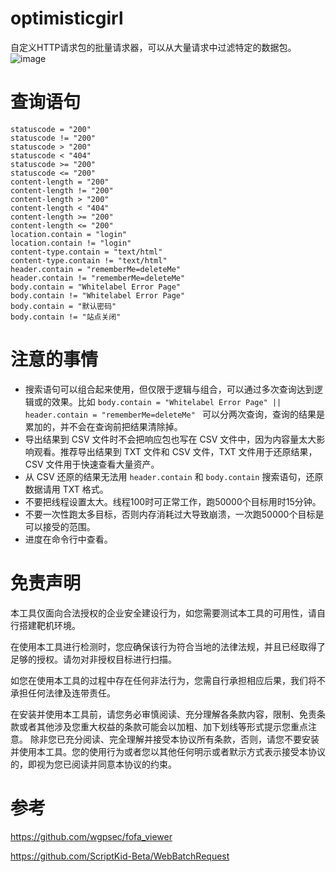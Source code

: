 # optimisticgirl

自定义HTTP请求包的批量请求器，可以从大量请求中过滤特定的数据包。
![image](https://user-images.githubusercontent.com/120230212/229113924-70726ef3-7f0d-49ce-a98c-d7b3c01775d5.png)

# 查询语句

```
statuscode = "200"
statuscode != "200"
statuscode > "200"
statuscode < "404"
statuscode >= "200"
statuscode <= "200"
content-length = "200"
content-length != "200"
content-length > "200"
content-length < "404"
content-length >= "200"
content-length <= "200"
location.contain = "login"
location.contain != "login"
content-type.contain = "text/html"
content-type.contain != "text/html"
header.contain = "rememberMe=deleteMe"
header.contain != "rememberMe=deleteMe"
body.contain = "Whitelabel Error Page"
body.contain != "Whitelabel Error Page"
body.contain = "默认密码"
body.contain != "站点关闭"
```

# 注意的事情

- 搜索语句可以组合起来使用，但仅限于逻辑与组合，可以通过多次查询达到逻辑或的效果。比如 `body.contain = "Whitelabel Error Page" || header.contain = "rememberMe=deleteMe" ` 可以分两次查询，查询的结果是累加的，并不会在查询前把结果清除掉。
- 导出结果到 CSV 文件时不会把响应包也写在 CSV 文件中，因为内容量太大影响观看。推荐导出结果到 TXT 文件和 CSV 文件，TXT 文件用于还原结果，CSV 文件用于快速查看大量资产。
- 从 CSV 还原的结果无法用 `header.contain` 和 `body.contain` 搜索语句，还原数据请用 TXT 格式。
- 不要把线程设置太大。线程100时可正常工作，跑50000个目标用时15分钟。
- 不要一次性跑太多目标，否则内存消耗过大导致崩溃，一次跑50000个目标是可以接受的范围。
- 进度在命令行中查看。

# 免责声明

本工具仅面向合法授权的企业安全建设行为，如您需要测试本工具的可用性，请自行搭建靶机环境。

在使用本工具进行检测时，您应确保该行为符合当地的法律法规，并且已经取得了足够的授权。请勿对非授权目标进行扫描。

如您在使用本工具的过程中存在任何非法行为，您需自行承担相应后果，我们将不承担任何法律及连带责任。

在安装并使用本工具前，请您务必审慎阅读、充分理解各条款内容，限制、免责条款或者其他涉及您重大权益的条款可能会以加粗、加下划线等形式提示您重点注意。 除非您已充分阅读、完全理解并接受本协议所有条款，否则，请您不要安装并使用本工具。您的使用行为或者您以其他任何明示或者默示方式表示接受本协议的，即视为您已阅读并同意本协议的约束。

# 参考

https://github.com/wgpsec/fofa_viewer

https://github.com/ScriptKid-Beta/WebBatchRequest
